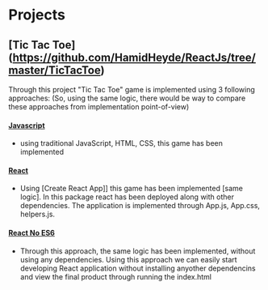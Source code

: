 # Projects

## [Tic Tac Toe] (https://github.com/HamidHeyde/ReactJs/tree/master/TicTacToe)
Through this project "Tic Tac Toe" game is implemented using 3 following approaches: (So, using the same logic, there would be way to compare these approaches from implementation point-of-view)

#### [Javascript](https://github.com/HamidHeyde/ReactJs/tree/master/TicTacToe/JavaScript)
* using traditional JavaScript, HTML, CSS, this game has been implemented

#### [React](https://github.com/HamidHeyde/ReactJs/tree/master/TicTacToe/React)
* Using [Create React App]] this game has been implemented [same logic]. In this package react has been deployed along with other dependencies. The application is implemented through App.js, App.css, helpers.js.

#### [React No ES6](https://github.com/HamidHeyde/ReactJs/tree/master/TicTacToe/ReactNoEs6)
* Through this approach, the same logic has been implemented, without using any dependencies. Using this approach we can easily start developing React application without installing anyother dependencins and view the final product through running the index.html